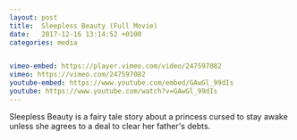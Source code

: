 ```yaml
---
layout: post
title:  Sleepless Beauty (Full Movie)
date:   2017-12-16 13:14:52 +0100
categories: media


vimeo-embed: https://player.vimeo.com/video/247597082
vimeo: https://vimeo.com/247597082
youtube-embed: https://www.youtube.com/embed/GAwGl_99dIs
youtube: https://www.youtube.com/watch?v=GAwGl_99dIs
---
```


Sleepless Beauty is a fairy tale story about a princess cursed to stay awake unless she agrees to a deal to clear her father's debts.
